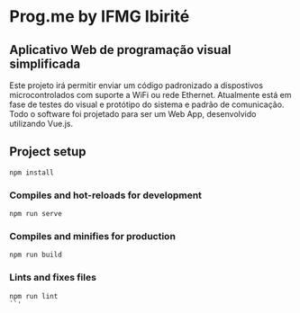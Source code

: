 # Prog.me by IFMG Ibirité
## Aplicativo Web de programação visual simplificada
Este projeto irá permitir enviar um código padronizado a dispostivos microcontrolados com suporte a WiFi ou rede Ethernet.
Atualmente está em fase de testes do visual e protótipo do sistema e padrão de comunicação. Todo o software foi projetado para ser um Web App, desenvolvido utilizando Vue.js.


## Project setup
```
npm install
```

### Compiles and hot-reloads for development
```
npm run serve
```

### Compiles and minifies for production
```
npm run build
```

### Lints and fixes files
```
npm run lint
``'
